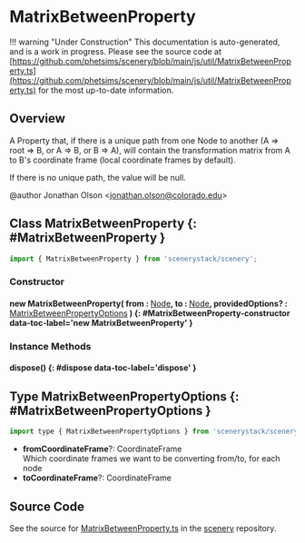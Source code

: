 # MatrixBetweenProperty

!!! warning "Under Construction"
    This documentation is auto-generated, and is a work in progress. Please see the source code at
    [https://github.com/phetsims/scenery/blob/main/js/util/MatrixBetweenProperty.ts](https://github.com/phetsims/scenery/blob/main/js/util/MatrixBetweenProperty.ts) for the most up-to-date information.

## Overview

A Property that, if there is a unique path from one Node to another (A =&gt; root =&gt; B, or A =&gt; B, or B =&gt; A), will
contain the transformation matrix from A to B's coordinate frame (local coordinate frames by default).

If there is no unique path, the value will be null.

@author Jonathan Olson &lt;jonathan.olson@colorado.edu&gt;

## Class MatrixBetweenProperty {: #MatrixBetweenProperty }


```js
import { MatrixBetweenProperty } from 'scenerystack/scenery';
```
### Constructor

#### new MatrixBetweenProperty( from : <span style="font-weight: 400;">[Node](../scenery/Node.md)</span>, to : <span style="font-weight: 400;">[Node](../scenery/Node.md)</span>, providedOptions? : <span style="font-weight: 400;">[MatrixBetweenPropertyOptions](../scenery/MatrixBetweenProperty.md#MatrixBetweenPropertyOptions)</span> ) {: #MatrixBetweenProperty-constructor data-toc-label='new MatrixBetweenProperty' }

### Instance Methods

#### dispose() {: #dispose data-toc-label='dispose' }



## Type MatrixBetweenPropertyOptions {: #MatrixBetweenPropertyOptions }


```js
import type { MatrixBetweenPropertyOptions } from 'scenerystack/scenery';
```


- **fromCoordinateFrame**?: CoordinateFrame
<br>  Which coordinate frames we want to be converting from/to, for each node
- **toCoordinateFrame**?: CoordinateFrame




## Source Code

See the source for [MatrixBetweenProperty.ts](https://github.com/phetsims/scenery/blob/main/js/util/MatrixBetweenProperty.ts) in the [scenery](https://github.com/phetsims/scenery) repository.

